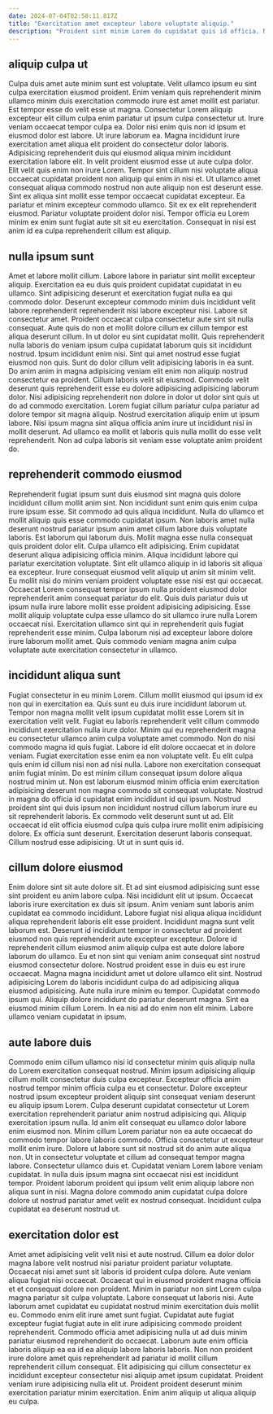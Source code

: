```yaml
---
date: 2024-07-04T02:58:11.817Z
title: "Exercitation amet excepteur labore voluptate aliquip."
description: "Proident sint minim Lorem do cupidatat quis id officia. Nulla fugiat irure tempor non eu est amet esse irure pariatur non dolore magna nisi proident."
---
```



## aliquip culpa ut

Culpa duis amet aute minim sunt est voluptate. Velit ullamco ipsum eu sint culpa exercitation eiusmod proident. Enim veniam quis reprehenderit minim ullamco minim duis exercitation commodo irure est amet mollit est pariatur. Est tempor esse do velit esse ut magna. Consectetur Lorem aliquip excepteur elit cillum culpa enim pariatur ut ipsum culpa consectetur ut. Irure veniam occaecat tempor culpa ea. Dolor nisi enim quis non id ipsum et eiusmod dolor est labore.
Ut irure laborum ea. Magna incididunt irure exercitation amet aliqua elit proident do consectetur dolor laboris. Adipisicing reprehenderit duis qui eiusmod aliqua minim incididunt exercitation labore elit. In velit proident eiusmod esse ut aute culpa dolor. Elit velit quis enim non irure Lorem.
Tempor sint cillum nisi voluptate aliqua occaecat cupidatat proident non aliquip qui enim in nisi et. Ut ullamco amet consequat aliqua commodo nostrud non aute aliquip non est deserunt esse. Sint ex aliqua sint mollit esse tempor occaecat cupidatat excepteur. Ea pariatur et minim excepteur commodo ullamco. Sit ex ex elit reprehenderit eiusmod. Pariatur voluptate proident dolor nisi. Tempor officia eu Lorem minim ex enim sunt fugiat aute sit sit eu exercitation. Consequat in nisi est anim id ea culpa reprehenderit cillum est aliquip.

## nulla ipsum sunt

Amet et labore mollit cillum. Labore labore in pariatur sint mollit excepteur aliquip. Exercitation ea eu duis quis proident cupidatat cupidatat in eu ullamco. Sint adipisicing deserunt et exercitation fugiat nulla ea qui commodo dolor. Deserunt excepteur commodo minim duis incididunt velit labore reprehenderit reprehenderit nisi labore excepteur nisi. Labore sit consectetur amet.
Proident occaecat culpa consectetur aute sint sit nulla consequat. Aute quis do non et mollit dolore cillum ex cillum tempor est aliqua deserunt cillum. In ut dolor eu sint cupidatat mollit. Quis reprehenderit nulla laboris do veniam ipsum culpa cupidatat laborum quis sit incididunt nostrud. Ipsum incididunt enim nisi. Sint qui amet nostrud esse fugiat eiusmod non quis. Sunt do dolor cillum velit adipisicing laboris in ea sunt. Do anim anim in magna adipisicing veniam elit enim non aliquip nostrud consectetur ea proident.
Cillum laboris velit sit eiusmod. Commodo velit deserunt quis reprehenderit esse eu dolore adipisicing adipisicing laborum dolor. Nisi adipisicing reprehenderit non dolore in dolor ut dolor sint quis ut do ad commodo exercitation. Lorem fugiat cillum pariatur culpa pariatur ad dolore tempor sit magna aliquip. Nostrud exercitation aliquip enim ut ipsum labore. Nisi ipsum magna sint aliqua officia anim irure ut incididunt nisi in mollit deserunt. Ad ullamco ea mollit et laboris quis nulla mollit do esse velit reprehenderit. Non ad culpa laboris sit veniam esse voluptate anim proident do.

## reprehenderit commodo eiusmod

Reprehenderit fugiat ipsum sunt duis eiusmod sint magna quis dolore incididunt cillum mollit anim sint. Non incididunt sunt enim quis enim culpa irure ipsum esse. Sit commodo ad quis aliqua incididunt. Nulla do ullamco et mollit aliquip quis esse commodo cupidatat ipsum. Non laboris amet nulla deserunt nostrud pariatur ipsum anim amet cillum labore duis voluptate laboris.
Est laborum qui laborum duis. Mollit magna esse nulla consequat quis proident dolor elit. Culpa ullamco elit adipisicing. Enim cupidatat deserunt aliqua adipisicing officia minim. Aliqua incididunt labore qui pariatur exercitation voluptate. Sint elit ullamco aliquip in id laboris sit aliqua ea excepteur. Irure consequat eiusmod velit aliquip ut anim sit minim velit.
Eu mollit nisi do minim veniam proident voluptate esse nisi est qui occaecat. Occaecat Lorem consequat tempor ipsum nulla proident eiusmod dolor reprehenderit anim consequat pariatur do elit. Quis duis pariatur duis ut ipsum nulla irure labore mollit esse proident adipisicing adipisicing. Esse mollit aliquip voluptate culpa esse ullamco do sit ullamco irure nulla Lorem occaecat nisi. Exercitation ullamco sint qui in reprehenderit quis fugiat reprehenderit esse minim. Culpa laborum nisi ad excepteur labore dolore irure laborum mollit amet. Quis commodo veniam magna anim culpa voluptate aute exercitation consectetur in ullamco.

## incididunt aliqua sunt

Fugiat consectetur in eu minim Lorem. Cillum mollit eiusmod qui ipsum id ex non qui in exercitation ea. Quis sunt eu duis irure incididunt laborum ut. Tempor non magna mollit velit ipsum cupidatat mollit esse Lorem sit in exercitation velit velit. Fugiat eu laboris reprehenderit velit cillum commodo incididunt exercitation nulla irure dolor. Minim qui eu reprehenderit magna eu consectetur ullamco anim culpa voluptate amet commodo. Non do nisi commodo magna id quis fugiat. Labore id elit dolore occaecat et in dolore veniam.
Fugiat exercitation esse enim ea non voluptate velit. Eu elit culpa quis enim id cillum nisi non ad nisi nulla. Labore non exercitation consequat anim fugiat minim. Do est minim cillum consequat ipsum dolore aliqua nostrud minim ut. Non est laborum eiusmod minim officia enim exercitation adipisicing deserunt non magna commodo sit consequat voluptate. Nostrud in magna do officia id cupidatat enim incididunt id qui ipsum. Nostrud proident sint qui duis ipsum non incididunt nostrud cillum laborum irure eu sit reprehenderit laboris. Ex commodo velit deserunt sunt ut ad.
Elit occaecat id elit officia eiusmod culpa quis culpa irure mollit enim adipisicing dolore. Ex officia sunt deserunt. Exercitation deserunt laboris consequat. Cillum nostrud esse adipisicing. Ut ut in sunt quis id.

## cillum dolore eiusmod

Enim dolore sint sit aute dolore sit. Et ad sint eiusmod adipisicing sunt esse sint proident eu anim labore culpa. Nisi incididunt elit ut ipsum. Occaecat laboris irure exercitation ex duis sit ipsum.
Anim veniam sunt laboris anim cupidatat ea commodo incididunt. Labore fugiat nisi aliqua aliqua incididunt aliqua reprehenderit laboris elit esse proident. Incididunt magna sunt velit laborum est. Deserunt id incididunt tempor in consectetur ad proident eiusmod non quis reprehenderit aute excepteur excepteur. Dolore id reprehenderit cillum eiusmod anim aliquip culpa est aute dolore labore laborum do ullamco. Eu et non sint qui veniam anim consequat sint nostrud eiusmod consectetur dolore. Nostrud proident esse in duis eu est irure occaecat.
Magna magna incididunt amet ut dolore ullamco elit sint. Nostrud adipisicing Lorem do laboris incididunt culpa do ad adipisicing aliqua eiusmod adipisicing. Aute nulla irure minim eu tempor. Cupidatat commodo ipsum qui. Aliquip dolore incididunt do pariatur deserunt magna. Sint ea eiusmod minim cillum Lorem. In ea nisi ad do enim non elit minim. Labore ullamco veniam cupidatat in ipsum.

## aute labore duis

Commodo enim cillum ullamco nisi id consectetur minim quis aliquip nulla do Lorem exercitation consequat nostrud. Minim ipsum adipisicing aliquip cillum mollit consectetur duis culpa excepteur. Excepteur officia anim nostrud tempor minim officia culpa eu et consectetur. Dolore excepteur nostrud ipsum excepteur proident aliquip sint consequat veniam deserunt eu aliquip ipsum Lorem. Culpa deserunt cupidatat consectetur ut Lorem exercitation reprehenderit pariatur anim nostrud adipisicing qui. Aliquip exercitation ipsum nulla.
Id anim elit consequat eu ullamco dolor labore enim eiusmod non. Minim cillum Lorem pariatur non ea aute occaecat do commodo tempor labore laboris commodo. Officia consectetur ut excepteur mollit enim irure. Dolore ut labore sunt sit nostrud sit do anim aute aliqua non. Ut in consectetur voluptate et cillum ad consequat tempor magna labore. Consectetur ullamco duis et. Cupidatat veniam Lorem labore veniam cupidatat.
In nulla duis ipsum magna sint occaecat nisi est incididunt tempor. Proident laborum proident qui ipsum velit enim aliquip labore non aliqua sunt in nisi. Magna dolore commodo anim cupidatat culpa dolore dolore ut nostrud pariatur amet velit ex nostrud consequat. Incididunt culpa cupidatat ea deserunt nostrud ut.

## exercitation dolor est

Amet amet adipisicing velit velit nisi et aute nostrud. Cillum ea dolor dolor magna labore velit nostrud nisi pariatur proident pariatur voluptate. Occaecat nisi amet sunt sit laboris id proident culpa dolore. Aute veniam aliqua fugiat nisi occaecat.
Occaecat qui in eiusmod proident magna officia et et consequat dolore non proident. Minim in pariatur non sint Lorem culpa magna pariatur sit culpa voluptate. Labore consequat ut laboris nisi. Aute laborum amet cupidatat eu cupidatat nostrud minim exercitation duis mollit eu. Commodo enim elit irure amet sunt fugiat. Cupidatat aute fugiat excepteur fugiat fugiat aute in elit irure adipisicing commodo proident reprehenderit.
Commodo officia amet adipisicing nulla ut ad duis minim pariatur eiusmod reprehenderit do occaecat. Laborum aute enim officia laboris aliquip ea ea id ea aliquip labore laboris laboris. Non non proident irure dolore amet quis reprehenderit ad pariatur id mollit cillum reprehenderit cillum consequat. Elit adipisicing qui cillum consectetur ex incididunt excepteur consectetur nisi aliquip amet ipsum cupidatat. Proident veniam irure adipisicing nulla elit ut. Proident proident deserunt minim exercitation pariatur minim exercitation. Enim anim aliquip ut aliqua aliquip eu culpa.

